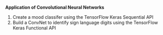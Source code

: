 **Application of Convolutional Neural Networks**

1. Create a mood classifer using the TensorFlow Keras Sequential API
2. Build a ConvNet to identify sign language digits using the TensorFlow Keras Functional API
